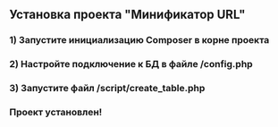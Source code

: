 ## Установка проекта "Минификатор URL"

### 1) Запустите инициализацию Composer в корне проекта

### 2) Настройте подключение к БД в файле /config.php

### 3) Запустите файл /script/create_table.php

### Проект установлен!



